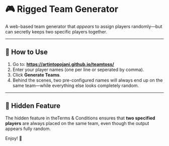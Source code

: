 # 🎮 Rigged Team Generator

A web-based team generator that *appears* to assign players randomly—but can secretly keeps two specific players together.

---

## 🚀 How to Use

1. Go to: **https://artintopojani.github.io/teamtoss/**  
2. Enter your player names (one per line or seperated by comma).  
3. Click **Generate Teams**.  
4. Behind the scenes, two pre-configured names will always end up on the same team—while everything else looks completely random.

---

## 🤫 Hidden Feature

The hidden feature in theTerms & Conditions ensures that **two specified players** are always placed on the same team, even though the output appears fully random.

Enjoy! 🎉  
